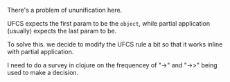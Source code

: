 There's a problem of ununification here.

UFCS expects the first param to be the `object`, while partial application (usually) expects the last param to be.

To solve this. we decide to modify the UFCS rule a bit so that it works inline with partial application.

I need to do a survey in clojure on the frequencey of "->" and "->>" being used to make a decision.
